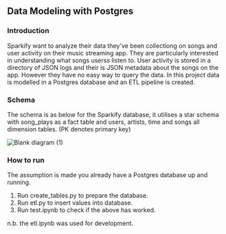 ## Data Modeling with Postgres

### Introduction

Sparkify want to analyze their data they've been collectiong on songs and user activity on their music streaming app. They are particularly interested in understanding what songs userss listen to. User activity is stored in a directory of JSON logs and their is JSON metadata about the songs on the app. However they have no easy way to query the data. In this project data is modelled in a Postgres database and an ETL pipeline is created. 


### Schema

The schema is as below for the Sparkify database, it utilises a star schema with song_plays as a fact table and users, artists, time and songs all dimension tables. (PK denotes primary key)

![Blank diagram (1)](https://user-images.githubusercontent.com/46905748/103463089-bcb26700-4d21-11eb-9be5-2f56bd982a11.png)

### How to run

The assumption is made you already have a Postgres database up and running. 

1. Run create_tables.py to prepare the database.
2. Run etl.py to insert values into database.
3. Run test.ipynb to check if the above has worked.

n.b. the etl.ipynb was used for development.
